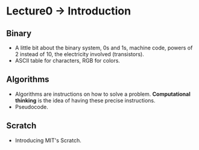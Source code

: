 # Lecture0 -> Introduction

## Binary
* A little bit about the binary system, 0s and 1s, machine code, powers of 2 instead of 10, the electricity involved (transistors). 
* ASCII table for characters, RGB for colors.

## Algorithms
* Algorithms are instructions on how to solve a problem. **Computational thinking** is the idea of having these precise instructions.
* Pseudocode.

## Scratch
* Introducing MIT's Scratch.
